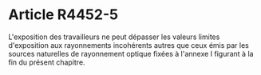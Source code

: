 # Article R4452-5

L'exposition des travailleurs ne peut dépasser les valeurs limites d'exposition aux rayonnements incohérents autres que ceux émis par les sources naturelles de rayonnement optique fixées à l'annexe I figurant à la fin du présent chapitre.